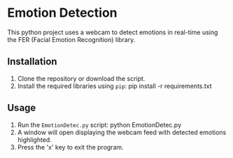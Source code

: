 # Emotion Detection

This python project uses a webcam to detect emotions in real-time using the FER (Facial Emotion Recognition) library.

## Installation

1. Clone the repository or download the script.
2. Install the required libraries using `pip`:
    pip install -r requirements.txt

## Usage

1. Run the `EmotionDetec.py` script:
    python EmotionDetec.py
2. A window will open displaying the webcam feed with detected emotions highlighted.
3. Press the 'x' key to exit the program.
